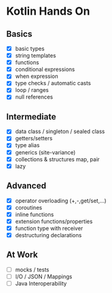 # Kotlin Hands On

## Basics
- [x] basic types
- [x] string templates
- [x] functions
- [x] conditional expressions
- [x] when expression
- [x] type checks / automatic casts
- [X] loop / ranges
- [x] null references

## Intermediate
- [x] data class / singleton / sealed class
- [x] getters/setters
- [x] type alias
- [x] generics (site-variance)
- [x] collections & structures map, pair
- [x] lazy

## Advanced
- [x] operator overloading (+,-,get/set,...)
- [x] coroutines
- [x] inline functions
- [x] extension functions/properties
- [x] function type with receiver
- [x] destructuring declarations

## At Work
- [ ] mocks / tests
- [ ] I/O / JSON / Mappings
- [ ] Java Interoperability

